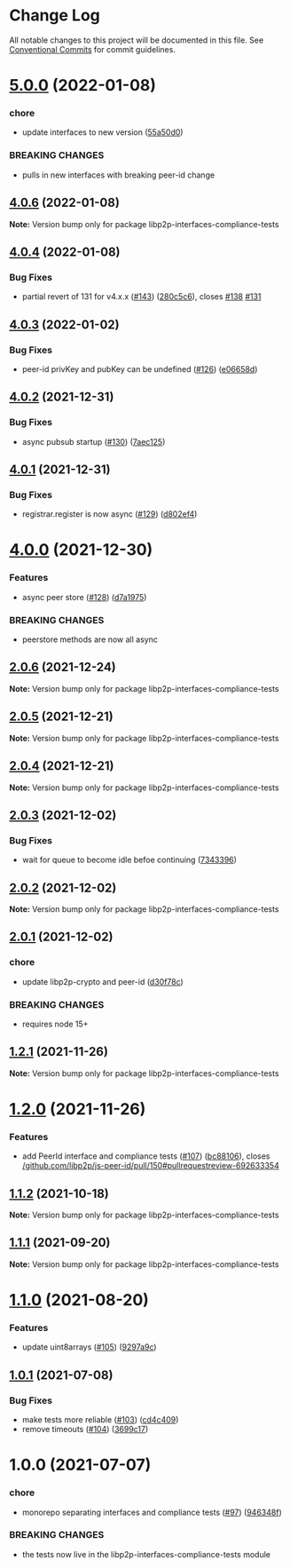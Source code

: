 # Change Log

All notable changes to this project will be documented in this file.
See [Conventional Commits](https://conventionalcommits.org) for commit guidelines.

# [5.0.0](https://github.com/libp2p/js-libp2p-interfaces/compare/libp2p-interfaces-compliance-tests@4.0.6...libp2p-interfaces-compliance-tests@5.0.0) (2022-01-08)


### chore

* update interfaces to new version ([55a50d0](https://github.com/libp2p/js-libp2p-interfaces/commit/55a50d08f496925bbd6a1c515081708500140efc))


### BREAKING CHANGES

* pulls in new interfaces with breaking peer-id change





## [4.0.6](https://github.com/libp2p/js-libp2p-interfaces/compare/libp2p-interfaces-compliance-tests@4.0.4...libp2p-interfaces-compliance-tests@4.0.6) (2022-01-08)

**Note:** Version bump only for package libp2p-interfaces-compliance-tests





## [4.0.4](https://github.com/libp2p/js-libp2p-interfaces/compare/libp2p-interfaces-compliance-tests@4.0.3...libp2p-interfaces-compliance-tests@4.0.4) (2022-01-08)


### Bug Fixes

* partial revert of 131 for v4.x.x ([#143](https://github.com/libp2p/js-libp2p-interfaces/issues/143)) ([280c5c6](https://github.com/libp2p/js-libp2p-interfaces/commit/280c5c6987907561454c49568dbae5c2f27a3057)), closes [#138](https://github.com/libp2p/js-libp2p-interfaces/issues/138) [#131](https://github.com/libp2p/js-libp2p-interfaces/issues/131)





## [4.0.3](https://github.com/libp2p/js-libp2p-interfaces/compare/libp2p-interfaces-compliance-tests@4.0.2...libp2p-interfaces-compliance-tests@4.0.3) (2022-01-02)


### Bug Fixes

* peer-id privKey and pubKey can be undefined ([#126](https://github.com/libp2p/js-libp2p-interfaces/issues/126)) ([e06658d](https://github.com/libp2p/js-libp2p-interfaces/commit/e06658d375ab1c7b76a4f742835e2832cc2530e7))





## [4.0.2](https://github.com/libp2p/js-libp2p-interfaces/compare/libp2p-interfaces-compliance-tests@4.0.1...libp2p-interfaces-compliance-tests@4.0.2) (2021-12-31)


### Bug Fixes

* async pubsub startup ([#130](https://github.com/libp2p/js-libp2p-interfaces/issues/130)) ([7aec125](https://github.com/libp2p/js-libp2p-interfaces/commit/7aec12574d08881c4fe4ec513f38e680f48ee111))





## [4.0.1](https://github.com/libp2p/js-libp2p-interfaces/compare/libp2p-interfaces-compliance-tests@4.0.0...libp2p-interfaces-compliance-tests@4.0.1) (2021-12-31)


### Bug Fixes

* registrar.register is now async ([#129](https://github.com/libp2p/js-libp2p-interfaces/issues/129)) ([d802ef4](https://github.com/libp2p/js-libp2p-interfaces/commit/d802ef4b98962e774d26cc3b4908a309686306ed))





# [4.0.0](https://github.com/libp2p/js-libp2p-interfaces/compare/libp2p-interfaces-compliance-tests@2.0.6...libp2p-interfaces-compliance-tests@4.0.0) (2021-12-30)


### Features

* async peer store ([#128](https://github.com/libp2p/js-libp2p-interfaces/issues/128)) ([d7a1975](https://github.com/libp2p/js-libp2p-interfaces/commit/d7a197542ba197f9fcfab876e9f7cfd8ab3ab15a))


### BREAKING CHANGES

* peerstore methods are now all async





## [2.0.6](https://github.com/libp2p/js-libp2p-interfaces/compare/libp2p-interfaces-compliance-tests@2.0.5...libp2p-interfaces-compliance-tests@2.0.6) (2021-12-24)

**Note:** Version bump only for package libp2p-interfaces-compliance-tests





## [2.0.5](https://github.com/libp2p/js-libp2p-interfaces/compare/libp2p-interfaces-compliance-tests@2.0.4...libp2p-interfaces-compliance-tests@2.0.5) (2021-12-21)

**Note:** Version bump only for package libp2p-interfaces-compliance-tests





## [2.0.4](https://github.com/libp2p/js-libp2p-interfaces/compare/libp2p-interfaces-compliance-tests@2.0.3...libp2p-interfaces-compliance-tests@2.0.4) (2021-12-21)

**Note:** Version bump only for package libp2p-interfaces-compliance-tests





## [2.0.3](https://github.com/libp2p/js-libp2p-interfaces/compare/libp2p-interfaces-compliance-tests@2.0.2...libp2p-interfaces-compliance-tests@2.0.3) (2021-12-02)


### Bug Fixes

* wait for queue to become idle befoe continuing ([7343396](https://github.com/libp2p/js-libp2p-interfaces/commit/7343396e17cefeae60cd6aad106eead2da5f464c))





## [2.0.2](https://github.com/libp2p/js-libp2p-interfaces/compare/libp2p-interfaces-compliance-tests@2.0.1...libp2p-interfaces-compliance-tests@2.0.2) (2021-12-02)

**Note:** Version bump only for package libp2p-interfaces-compliance-tests





## [2.0.1](https://github.com/libp2p/js-libp2p-interfaces/compare/libp2p-interfaces-compliance-tests@1.2.1...libp2p-interfaces-compliance-tests@2.0.1) (2021-12-02)


### chore

* update libp2p-crypto and peer-id ([d30f78c](https://github.com/libp2p/js-libp2p-interfaces/commit/d30f78cf24aaca89beecfa6456b683ce5fc55b1f))


### BREAKING CHANGES

* requires node 15+





## [1.2.1](https://github.com/libp2p/js-libp2p-interfaces/compare/libp2p-interfaces-compliance-tests@1.2.0...libp2p-interfaces-compliance-tests@1.2.1) (2021-11-26)

**Note:** Version bump only for package libp2p-interfaces-compliance-tests





# [1.2.0](https://github.com/libp2p/js-libp2p-interfaces/compare/libp2p-interfaces-compliance-tests@1.1.2...libp2p-interfaces-compliance-tests@1.2.0) (2021-11-26)


### Features

* add PeerId interface and compliance tests ([#107](https://github.com/libp2p/js-libp2p-interfaces/issues/107)) ([bc88106](https://github.com/libp2p/js-libp2p-interfaces/commit/bc8810684f438e21eb52dbc7491b4ba5eefd18c2)), closes [/github.com/libp2p/js-peer-id/pull/150#pullrequestreview-692633354](https://github.com//github.com/libp2p/js-peer-id/pull/150/issues/pullrequestreview-692633354)





## [1.1.2](https://github.com/libp2p/js-libp2p-interfaces/compare/libp2p-interfaces-compliance-tests@1.1.1...libp2p-interfaces-compliance-tests@1.1.2) (2021-10-18)

**Note:** Version bump only for package libp2p-interfaces-compliance-tests





## [1.1.1](https://github.com/libp2p/js-libp2p-interfaces/compare/libp2p-interfaces-compliance-tests@1.1.0...libp2p-interfaces-compliance-tests@1.1.1) (2021-09-20)

**Note:** Version bump only for package libp2p-interfaces-compliance-tests





# [1.1.0](https://github.com/libp2p/js-libp2p-interfaces/compare/libp2p-interfaces-compliance-tests@1.0.1...libp2p-interfaces-compliance-tests@1.1.0) (2021-08-20)


### Features

* update uint8arrays ([#105](https://github.com/libp2p/js-libp2p-interfaces/issues/105)) ([9297a9c](https://github.com/libp2p/js-libp2p-interfaces/commit/9297a9c379276d03c8da849af6108b38e581b4a6))





## [1.0.1](https://github.com/libp2p/js-libp2p-interfaces/compare/libp2p-interfaces-compliance-tests@1.0.0...libp2p-interfaces-compliance-tests@1.0.1) (2021-07-08)


### Bug Fixes

* make tests more reliable ([#103](https://github.com/libp2p/js-libp2p-interfaces/issues/103)) ([cd4c409](https://github.com/libp2p/js-libp2p-interfaces/commit/cd4c40908efe2e9ffc14aa61aace5176a43fd70a))
* remove timeouts ([#104](https://github.com/libp2p/js-libp2p-interfaces/issues/104)) ([3699c17](https://github.com/libp2p/js-libp2p-interfaces/commit/3699c17f022da40a87ab24adc3b2081df7a0ddcd))





# 1.0.0 (2021-07-07)


### chore

* monorepo separating interfaces and compliance tests ([#97](https://github.com/libp2p/js-libp2p-interfaces/issues/97)) ([946348f](https://github.com/libp2p/js-libp2p-interfaces/commit/946348f7f8acc1ff7bc9cd0ab4c2602d41106f76))


### BREAKING CHANGES

* the tests now live in the libp2p-interfaces-compliance-tests module
